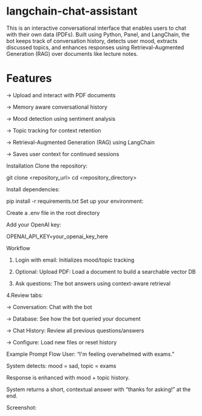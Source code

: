 # langchain-chat-assistant
This is an interactive conversational interface that enables users to chat with their own data (PDFs). Built using Python, Panel, and LangChain, the bot keeps track of conversation history, detects user mood, extracts discussed topics, and enhances responses using Retrieval-Augmented Generation (RAG) over documents like lecture notes.
# Features
-> Upload and interact with PDF documents

-> Memory aware conversational history

-> Mood detection using sentiment analysis

-> Topic tracking for context retention

-> Retrieval-Augmented Generation (RAG) using LangChain

-> Saves user context for continued sessions

Installation
Clone the repository:

git clone <repository_url>
cd <repository_directory>

Install dependencies:

pip install -r requirements.txt
Set up your environment:

Create a .env file in the root directory

Add your OpenAI key:

OPENAI_API_KEY=your_openai_key_here

Workflow

1. Login with email: Initializes mood/topic tracking

2. Optional: Upload PDF: Load a document to build a searchable vector DB

3. Ask questions: The bot answers using context-aware retrieval

4.Review tabs:

-> Conversation: Chat with the bot

-> Database: See how the bot queried your document

-> Chat History: Review all previous questions/answers

-> Configure: Load new files or reset history

Example Prompt Flow
User: “I'm feeling overwhelmed with exams.”

System detects: mood = sad, topic = exams

Response is enhanced with mood + topic history.

System returns a short, contextual answer with “thanks for asking!” at the end.

Screenshot:

